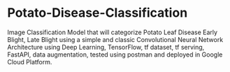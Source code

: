 # Potato-Disease-Classification
Image Classification Model that will categorize Potato Leaf Disease Early Blight, Late Blight using a simple and classic Convolutional Neural Network Architecture using Deep Learning, TensorFlow, tf dataset, tf serving, FastAPI, data augmentation, tested using postman and deployed in Google Cloud Platform.
